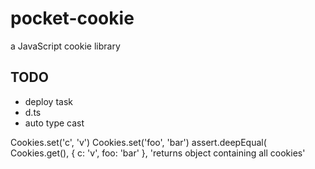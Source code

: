 # pocket-cookie
a JavaScript cookie library

## TODO
 - deploy task
 - d.ts
 - auto type cast 

  Cookies.set('c', 'v')
  Cookies.set('foo', 'bar')
  assert.deepEqual(
    Cookies.get(),
    { c: 'v', foo: 'bar' },
    'returns object containing all cookies'
